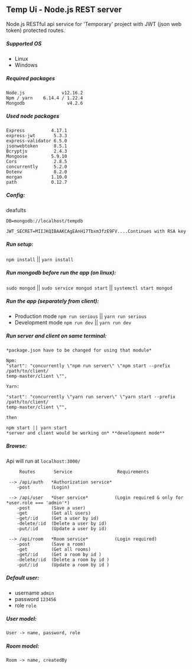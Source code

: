 ## Temp Ui - Node.js REST server

 Node.js RESTful api service for 'Temporary' project with JWT (json web token) protected routes. 

##### Supported OS
- Linux
- Windows 

##### Required packages
```
Node.js              v12.16.2
Npm / yarn    6.14.4 / 1.22.4 
Mongodb                v4.2.6
```
##### Used node packages
```
Express          4.17.1 
express-jwt       5.3.3
express-validator 6.5.0
jsonwebtoken      8.5.1
Bcryptjs          2.4.3
Mongoose         5.9.10
Cors              2.8.5
concurrently	  5.2.0
Dotenv            8.2.0
morgan           1.10.0
path             0.12.7
```
##### Config:
deafults
```
DB=mongodb://localhost/tempdb

JWT_SECRET=MIIJKQIBAAKCAgEAnH17Tbxm3fzE9FV....Continues with RSA key
```
##### Run setup:
`npm install` || `yarn install`
##### Run mongodb before run the app (on linux):
`sudo mongod` || `sudo service mongod start` || `systemctl start mongod`
##### Run the app (separately from client):
- Production mode `npm run serious`  || `yarn run serious` 
- Development mode `npm run dev` || `yarn run dev`
##### Run server and client on same terminal:
```
*package.json have to be changed for using that module*

Npm:
"start": "concurrently \"npm run server\" \"npm start --prefix /path/to/client/
temp-master/client \"",

Yarn:

"start": "concurrently \"yarn run server\" \"yarn start --prefix /path/to/client/
temp-master/client \"",

then

npm start || yarn start
*server and client would be working on* **development mode**
```
##### Browse:
Api will run at `localhost:3000/`
```
     Routes       Service 				  Requirements

 --> /api/auth	 *Authorization service*
 	-post	     (Login) 
 
 --> /api/user	 *User service*          (Login required & only for *user.role === 'admin'*)
	-post        (Save a user)
	-get         (Get all users)
	-get/:id     (Get a user by id)
	-delete/:id  (Delete a user by id)
	-put/:id     (Update a user by id)

 --> /api/room   *Room service*          (Login required)
	-post	     (Save a room)
	-get	     (Get all rooms)
 	-get/:id     (Get a room by id )	
	-delete/:id  (Delete a room by id )
	-put/:id     (Update a room by id )
```
##### Default user:
- username `admin`  
- password `123456`
- role `role`

##### User model:
```
User -> name, password, role
```
##### Room model:
```
Room -> name, createdBy
```
